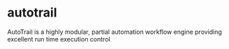 # autotrail
AutoTrail is a highly modular, partial automation workflow engine providing excellent run time execution control
